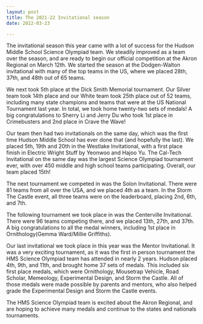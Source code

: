 ```yaml
---
layout: post
title: The 2021-22 Invitational season
date: 2022-03-23

---
```

The invitational season this year came with a lot of success for the Hudson Middle School Science Olympiad team. We steadily improved as a team over the season, and are ready to begin our official competition at the Akron Regional on March 12th.
We started the season at the Dodgen-Walton invitational with many of the top teams in the US, where we placed 28th, 37th, and 48th out of 65 teams.

We next took 5th place at the Dick Smith Memorial tournament.  Our Silver team took 14th place and our White team took 25th place out of 52 teams, including many state champions and teams that were at the US National Tournament last year. In total, we took home twenty-two sets of medals!  A big congratulations to Sherry Li and Jerry Du who took 1st place in Crimebusters and 2nd place in Crave the Wave!

Our team then had two invitationals on the same day, which was the first time Hudson Middle School has ever done that (and hopefully the last). We placed 5th, 19th and 20th in the Westlake Invitational, with a first place finish in Electric Wright Stuff by Yeonwoo and Hajoo Yu. The Cal-Tech Invitational on the same day was the largest Science Olympiad tournament ever, with over 450 middle and high school teams participating. Overall, our team placed 15th!

The next tournament we competed in was the Solon Invitational. There were 81 teams from all over the USA, and we placed 4th as a team. In the Storm The Castle event, all three teams were on the leaderboard, placing 2nd, 6th, and 7th.

The following tournament we took place in was the Centerville Invitational. There were 96 teams competing there, and we placed 13th, 27th, and 37th. A big congratulations to all the medal winners, including 1st place in Ornithology(Gemma Ward/Millie Griffiths).

Our last invitational we took place in this year was the Mentor Invitational. It was a very exciting tournament, as it was the first in person tournament the HMS Science Olympiad team has attended in nearly 2 years. Hudson placed 4th, 9th, and 11th, and brought home 37 sets of medals. This included six first place medals, which were Ornithology, Mousetrap Vehicle, Road Scholar, Memeology, Experimental Design, and Storm the Castle. All of those medals were made possible by parents and mentors, who also helped grade the Experimental Design and Storm the Castle events.

The HMS Science Olympiad team is excited about the Akron Regional, and are hoping to achieve many medals and continue to the states and nationals tournaments.

<script src="https://cdn.jsdelivr.net/npm/canvas-confetti@1.3.2/dist/confetti.browser.min.js"></script>
<script>
confetti({
particleCount: 100,
spread: 70,
origin: { y: 0.6 }
});
</script>
